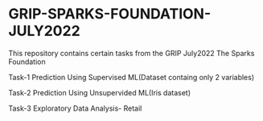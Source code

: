 # GRIP-SPARKS-FOUNDATION-JULY2022 
This repository contains certain tasks from the GRIP July2022 The Sparks Foundation

Task-1 Prediction Using Supervised ML(Dataset containg only 2 variables)

Task-2 Prediction Using Unsupervided ML(Iris dataset)

Task-3 Exploratory Data Analysis- Retail
